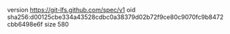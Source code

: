 version https://git-lfs.github.com/spec/v1
oid sha256:d00125cbe334a43528cdbc0a38379d02b72f9ce80c9070fc9b8472cbb6498e6f
size 580
